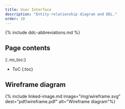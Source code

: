 ```yaml
---
title: User Interface
description: "Entity-relationship diagram and DDL."
order: 10
---
```


{% include ddc-abbreviations.md %}

## Page contents
{:.no_toc:}

- ToC
{:toc}

## Wireframe diagram

{% include linked-image.md image="img/wireframe.svg" dest="pdf/wireframe.pdf" alt="Wireframe diagram"%}
